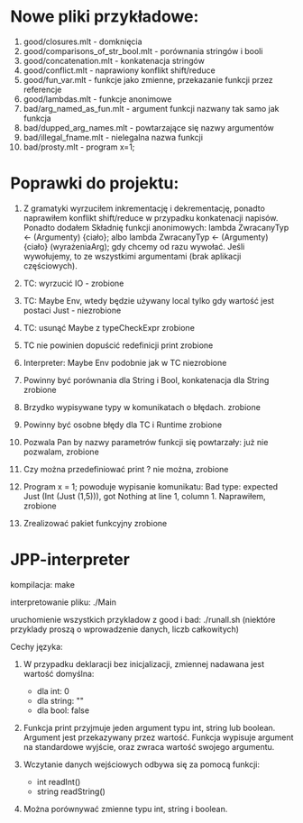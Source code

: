 # Nowe pliki przykładowe:

1. good/closures.mlt - domknięcia
2. good/comparisons_of_str_bool.mlt - porównania stringów i booli
3. good/concatenation.mlt - konkatenacja stringów
4. good/conflict.mlt - naprawiony konflikt shift/reduce
5. good/fun_var.mlt - funkcje jako zmienne, przekazanie funkcji przez referencje
6. good/lambdas.mlt - funkcje anonimowe
7. bad/arg_named_as_fun.mlt - argument funkcji nazwany tak samo jak funkcja
8. bad/dupped_arg_names.mlt - powtarzające się nazwy argumentów
9. bad/illegal_fname.mlt - nielegalna nazwa funkcji
10. bad/prosty.mlt - program x=1;

# Poprawki do projektu:

1. Z gramatyki wyrzuciłem inkrementację i dekrementację, ponadto naprawiłem konflikt shift/reduce w przypadku konkatenacji napisów.
   Ponadto dodałem Składnię funkcji anonimowych: lambda ZwracanyTyp <- (Argumenty) {ciało};
   albo lambda ZwracanyTyp <- (Argumenty) {ciało} (wyrażeniaArg); gdy chcemy od razu wywołać.
   Jeśli wywołujemy, to ze wszystkimi argumentami (brak aplikacji częściowych).

2. TC: wyrzucić IO - zrobione

3. TC: Maybe Env, wtedy będzie używany local tylko gdy wartość
   jest postaci Just - niezrobione

4. TC: usunąć Maybe z typeCheckExpr zrobione

5. TC nie powinien dopuścić redefinicji print zrobione

6. Interpreter: Maybe Env podobnie jak w TC niezrobione

7. Powinny być porównania dla String i Bool, konkatenacja dla
   String zrobione

8. Brzydko wypisywane typy w komunikatach o błędach. zrobione

9. Powinny być osobne błędy dla TC i Runtime zrobione

10. Pozwala Pan by nazwy parametrów funkcji się powtarzały:
    już nie pozwalam, zrobione

11. Czy można przedefiniować print ? nie można, zrobione

12. Program
    x = 1;
    powoduje wypisanie komunikatu: Bad type: expected Just (Int
    (Just (1,5))), got Nothing at line 1, column 1. Naprawiłem, zrobione

13. Zrealizować pakiet funkcyjny zrobione

# JPP-interpreter

kompilacja: make

interpretowanie pliku: ./Main <plik>

uruchomienie wszystkich przykladow z good i bad:
./runall.sh
(niektóre przyklady proszą o wprowadzenie danych, liczb całkowitych)

Cechy języka:

1. W przypadku deklaracji bez inicjalizacji, zmiennej nadawana jest wartość domyślna:

   - dla int: 0
   - dla string: ""
   - dla bool: false

2. Funkcja print przyjmuje jeden argument typu int, string lub boolean.
   Argument jest przekazywany przez wartość. Funkcja wypisuje argument
   na standardowe wyjście, oraz zwraca wartość swojego argumentu.

3. Wczytanie danych wejściowych odbywa się za pomocą funkcji:

   - int readInt()
   - string readString()

4. Można porównywać zmienne typu int, string i boolean.

